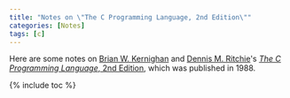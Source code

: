 ```yaml
---
title: "Notes on \"The C Programming Language, 2nd Edition\""
categories: [Notes]
tags: [c]
---
```


Here are some notes on [Brian W. Kernighan](https://www.cs.princeton.edu/~bwk/) and [Dennis M. Ritchie](https://en.wikipedia.org/wiki/Dennis_Ritchie)'s [*The C Programming Language*, 2nd Edition](https://www.amazon.com/Programming-Language-2nd-Brian-Kernighan/dp/0131103628), which was published in 1988.

{% include toc %}

